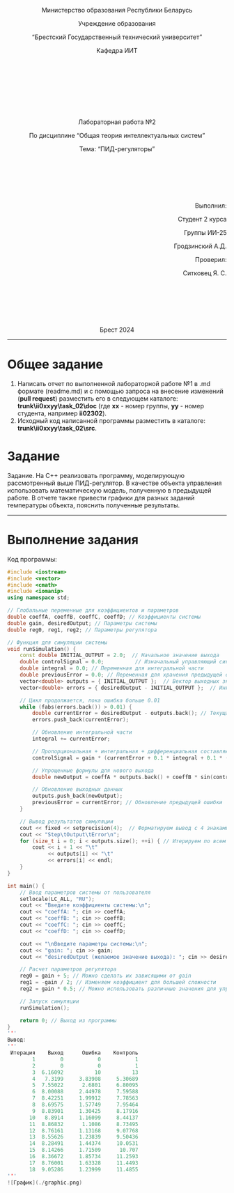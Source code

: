 <p align="center"> Министерство образования Республики Беларусь</p>
<p align="center">Учреждение образования</p>
<p align="center">“Брестский Государственный технический университет”</p>
<p align="center">Кафедра ИИТ</p>
<br><br><br><br><br><br><br>
<p align="center">Лабораторная работа №2</p>
<p align="center">По дисциплине “Общая теория интеллектуальных систем”</p>
<p align="center">Тема: “ПИД-регуляторы”</p>
<br><br><br><br><br>
<p align="right">Выполнил:</p>
<p align="right">Студент 2 курса</p>
<p align="right">Группы ИИ-25</p>
<p align="right">Гродзинский А.Д.</p>
<p align="right">Проверил:</p>
<p align="right">Ситковец Я. С.</p>
<br><br><br><br><br>
<p align="center">Брест 2024</p>

<hr>

# Общее задание #
1. Написать отчет по выполненной лабораторной работе №1 в .md формате (readme.md) и с помощью запроса на внесение изменений (**pull request**) разместить его в следующем каталоге: **trunk\ii0xxyy\task_02\doc** (где **xx** - номер группы, **yy** - номер студента, например **ii02302**).
2. Исходный код написанной программы разместить в каталоге: **trunk\ii0xxyy\task_02\src**.

# Задание #
Задание. На C++ реализовать программу, моделирующую рассмотренный выше ПИД-регулятор. В качестве объекта управления использовать математическую модель, полученную в предыдущей работе. В отчете также привести графики для разных заданий температуры объекта, пояснить полученные результаты.


<hr>

# Выполнение задания #

Код программы:
```C++
#include <iostream>
#include <vector>
#include <cmath>
#include <iomanip>
using namespace std;

// Глобальные переменные для коэффициентов и параметров
double coeffA, coeffB, coeffC, coeffD; // Коэффициенты системы
double gain, desiredOutput; // Параметры системы
double reg0, reg1, reg2; // Параметры регулятора

// Функция для симуляции системы
void runSimulation() {
    const double INITIAL_OUTPUT = 2.0;  // Начальное значение выхода
    double controlSignal = 0.0;          // Изначальный управляющий сигнал
    double integral = 0.0; // Переменная для интегральной части
    double previousError = 0.0; // Переменная для хранения предыдущей ошибки
    vector<double> outputs = { INITIAL_OUTPUT };  // Вектор выходных значений
    vector<double> errors = { desiredOutput - INITIAL_OUTPUT };  // Инициализация вектора ошибок

    // Цикл продолжается, пока ошибка больше 0.01
    while (fabs(errors.back()) > 0.01) {
        double currentError = desiredOutput - outputs.back(); // Текущая ошибка
        errors.push_back(currentError);

        // Обновление интегральной части
        integral += currentError;

        // Пропорциональная + интегральная + дифференциальная составляющая
        controlSignal = gain * (currentError + 0.1 * integral + 0.1 * (currentError - previousError));

        // Упрощенные формулы для нового выхода
        double newOutput = coeffA * outputs.back() + coeffB * sin(controlSignal) + coeffC * controlSignal;

        // Обновление выходных данных
        outputs.push_back(newOutput);
        previousError = currentError; // Обновление предыдущей ошибки
    }

    // Вывод результатов симуляции
    cout << fixed << setprecision(4);  // Форматируем вывод с 4 знаками после запятой
    cout << "Step\tOutput\tError\n"; 
    for (size_t i = 0; i < outputs.size(); ++i) { // Итерируем по всем шагам
        cout << i + 1 << "\t" 
             << outputs[i] << "\t" 
             << errors[i] << endl; 
    }
}

int main() {
    // Ввод параметров системы от пользователя
    setlocale(LC_ALL, "RU"); 
    cout << "Введите коэффициенты системы:\n";
    cout << "coeffA: "; cin >> coeffA; 
    cout << "coeffB: "; cin >> coeffB; 
    cout << "coeffC: "; cin >> coeffC; 
    cout << "coeffD: "; cin >> coeffD; 

    cout << "\nВведите параметры системы:\n";
    cout << "gain: "; cin >> gain; 
    cout << "desiredOutput (желаемое значение выхода): "; cin >> desiredOutput; 

    // Расчет параметров регулятора
    reg0 = gain + 5; // Можно сделать их зависящими от gain
    reg1 = -gain / 2; // Изменяем коэффициент для большей сложности
    reg2 = gain * 0.5; // Можно использовать различные значения для упрощения и компоновки

    // Запуск симуляции
    runSimulation();

    return 0; // Выход из программы
}
'''
Вывод:
'''
 Итерация    Выход      Ошибка    Контроль
        1        0           0           1
        2        0           0           1
        3  6.16092          10          13
        4   7.3199     3.83908     5.30689
        5  7.55022      2.6801     6.80095
        6  8.00088     2.44978     7.59588
        7  8.42251     1.99912     7.78563
        8  8.69575     1.57749     7.95464
        9  8.83901     1.30425     8.17916
       10   8.8914     1.16099     8.44137
       11  8.86832      1.1086     8.73495
       12  8.76161     1.13168     9.07768
       13  8.55626     1.23839     9.50436
       14  8.28491     1.44374     10.0531
       15  8.14266     1.71509      10.707
       16  8.36672     1.85734     11.2593
       17  8.76001     1.63328     11.4493
       18  9.05286     1.23999     11.4855
'''
![График](./graphic.png)